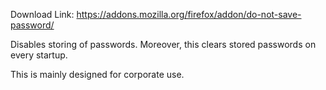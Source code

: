 Download Link: https://addons.mozilla.org/firefox/addon/do-not-save-password/

Disables storing of passwords. Moreover, this clears stored passwords on every startup.

This is mainly designed for corporate use.
